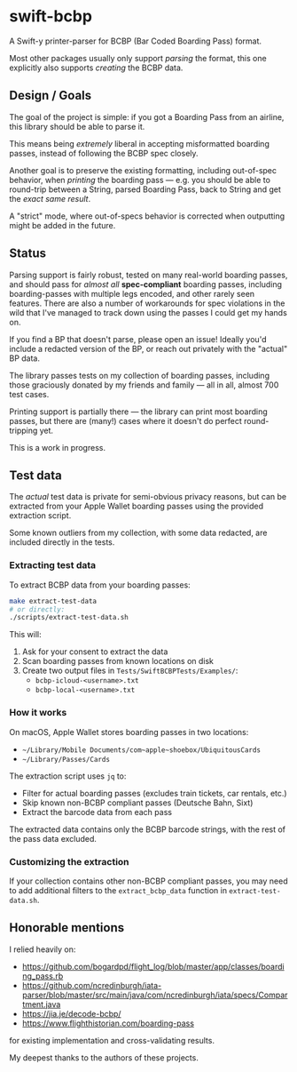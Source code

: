 # swift-bcbp

A Swift-y printer-parser for BCBP (Bar Coded Boarding Pass) format.

Most other packages usually only support _parsing_ the format, this one explicitly also supports _creating_ the BCBP data.

## Design / Goals

The goal of the project is simple: if you got a Boarding Pass from an airline, this library should be able to parse it.

This means being _extremely_ liberal in accepting misformatted boarding passes, instead of following the BCBP spec closely.

Another goal is to preserve the existing formatting, including out-of-spec behavior, when _printing_ the boarding pass — e.g. you should be able to round-trip between a String, parsed Boarding Pass, back to String and get the _exact same result_.

A "strict" mode, where out-of-specs behavior is corrected when outputting might be added in the future.

## Status

Parsing support is fairly robust, tested on many real-world boarding passes, and should pass for _almost all_ **spec-compliant** boarding passes, including boarding-passes with multiple legs encoded, and other rarely seen features.
There are also a number of workarounds for spec violations in the wild that I've managed to track down using the passes I could get my hands on.

If you find a BP that doesn't parse, please open an issue! Ideally you'd include a redacted version of the BP, or reach out privately with the "actual" BP data.

The library passes tests on my collection of boarding passes, including those graciously donated by my friends and family — all in all, almost 700 test cases.

Printing support is partially there — the library can print most boarding passes, but there are (many!) cases where it doesn't do perfect round-tripping yet. 

This is a work in progress.

## Test data

The _actual_ test data is private for semi-obvious privacy reasons, but can be extracted from your Apple Wallet boarding passes using the provided extraction script.

Some known outliers from my collection, with some data redacted, are included directly in the tests.

### Extracting test data

To extract BCBP data from your boarding passes:

```bash
make extract-test-data
# or directly:
./scripts/extract-test-data.sh
```

This will:
1. Ask for your consent to extract the data
2. Scan boarding passes from known locations on disk
3. Create two output files in `Tests/SwiftBCBPTests/Examples/`:
   - `bcbp-icloud-<username>.txt`  
   - `bcbp-local-<username>.txt` 

### How it works

On macOS, Apple Wallet stores boarding passes in two locations:
- `~/Library/Mobile Documents/com~apple~shoebox/UbiquitousCards` 
- `~/Library/Passes/Cards` 

The extraction script uses `jq` to:
- Filter for actual boarding passes (excludes train tickets, car rentals, etc.)
- Skip known non-BCBP compliant passes (Deutsche Bahn, Sixt)
- Extract the barcode data from each pass

The extracted data contains only the BCBP barcode strings, with the rest of the pass data excluded.

### Customizing the extraction

If your collection contains other non-BCBP compliant passes, you may need to add additional filters to the `extract_bcbp_data` function in `extract-test-data.sh`. 

## Honorable mentions

I relied heavily on:

* https://github.com/bogardpd/flight_log/blob/master/app/classes/boarding_pass.rb
* https://github.com/ncredinburgh/iata-parser/blob/master/src/main/java/com/ncredinburgh/iata/specs/Compartment.java
* https://jia.je/decode-bcbp/
* https://www.flighthistorian.com/boarding-pass

for existing implementation and cross-validating results.

My deepest thanks to the authors of these projects.
